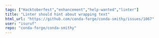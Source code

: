 ```yaml
---
tags: ["Hacktoberfest","enhancement","help-wanted","linter"]
title: "Linter should hint about wrapping text"
html_url: "https://github.com/conda-forge/conda-smithy/issues/1067"
user: "isuruf"
repo: "conda-forge/conda-smithy"
---
```


